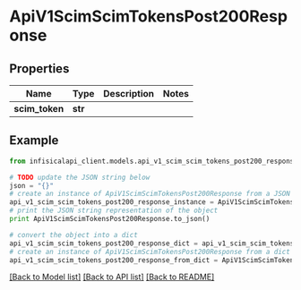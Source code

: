 # ApiV1ScimScimTokensPost200Response


## Properties
Name | Type | Description | Notes
------------ | ------------- | ------------- | -------------
**scim_token** | **str** |  | 

## Example

```python
from infisicalapi_client.models.api_v1_scim_scim_tokens_post200_response import ApiV1ScimScimTokensPost200Response

# TODO update the JSON string below
json = "{}"
# create an instance of ApiV1ScimScimTokensPost200Response from a JSON string
api_v1_scim_scim_tokens_post200_response_instance = ApiV1ScimScimTokensPost200Response.from_json(json)
# print the JSON string representation of the object
print ApiV1ScimScimTokensPost200Response.to_json()

# convert the object into a dict
api_v1_scim_scim_tokens_post200_response_dict = api_v1_scim_scim_tokens_post200_response_instance.to_dict()
# create an instance of ApiV1ScimScimTokensPost200Response from a dict
api_v1_scim_scim_tokens_post200_response_from_dict = ApiV1ScimScimTokensPost200Response.from_dict(api_v1_scim_scim_tokens_post200_response_dict)
```
[[Back to Model list]](../README.md#documentation-for-models) [[Back to API list]](../README.md#documentation-for-api-endpoints) [[Back to README]](../README.md)


